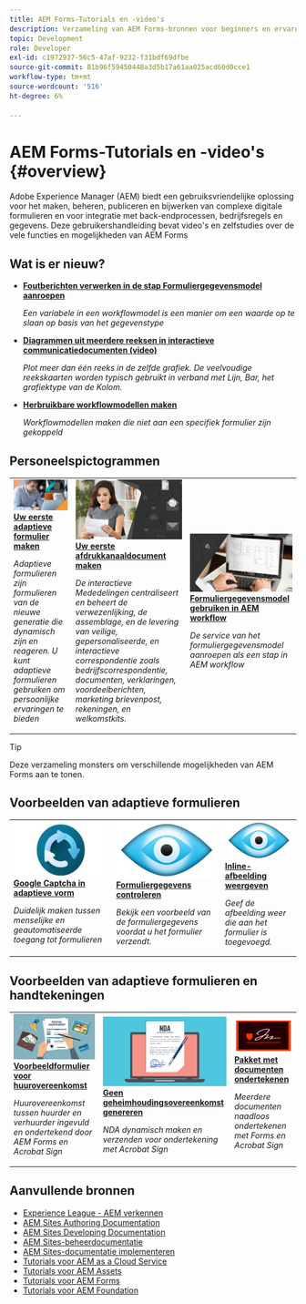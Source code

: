 ```yaml
---
title: AEM Forms-Tutorials en -video's
description: Verzameling van AEM Forms-bronnen voor beginners en ervaren AEM Forms-ontwikkelaars
topic: Development
role: Developer
exl-id: c1972937-56c5-47af-9232-f31bdf69dfbe
source-git-commit: 81b96f59450448a3d5b17a61aa025acd60d0cce1
workflow-type: tm+mt
source-wordcount: '516'
ht-degree: 6%

---
```


# AEM Forms-Tutorials en -video&#39;s {#overview}

Adobe Experience Manager (AEM) biedt een gebruiksvriendelijke oplossing voor het maken, beheren, publiceren en bijwerken van complexe digitale formulieren en voor integratie met back-endprocessen, bedrijfsregels en gegevens. Deze gebruikershandleiding bevat video&#39;s en zelfstudies over de vele functies en mogelijkheden van AEM Forms

## Wat is er nieuw?

* **[Foutberichten verwerken in de stap Formuliergegevensmodel aanroepen](./adaptive-forms/handling-error-messages-in-invoke-fdm-step.md)**

   *Een variabele in een workflowmodel is een manier om een waarde op te slaan op basis van het gegevenstype*

* **[Diagrammen uit meerdere reeksen in interactieve communicatiedocumenten (video)](./interactive-communications/multiseriescharts.md)**

   *Plot meer dan één reeks in de zelfde grafiek. De veelvoudige reekskaarten worden typisch gebruikt in verband met Lijn, Bar, het grafiektype van de Kolom.*

* **[Herbruikbare workflowmodellen maken](./adaptive-forms/re-usable-aem-forms-workflow-models-article.md)**

   *Workflowmodellen maken die niet aan een specifiek formulier zijn gekoppeld*

## Personeelspictogrammen

<table>
<tr>
  <td>
    <a href="./creating-your-first-adaptive-form/introduction-and-setup.md">
      <img alt="Uw eerste adaptieve formulier maken" src="./assets/afhero.png" />
    </a>
    <div>
      <a href="./creating-your-first-adaptive-form/introduction-and-setup.md">
    <strong>Uw eerste adaptieve formulier maken</strong>
    </a>
    </div>
    <p>
    <em>Adaptieve formulieren zijn formulieren van de nieuwe generatie die dynamisch zijn en reageren. U kunt adaptieve formulieren gebruiken om persoonlijke ervaringen te bieden</em>
    <p>
  </td>
   <td>
    <a href="./ic-print-channel-tutorial/introduction.md">
      <img alt="Uw eerste afdrukkanaaldocument maken" src="./assets/correspondence-management1.png" />
    </a>
    <div>
      <a href="./ic-print-channel-tutorial/introduction.md">
    <strong>Uw eerste afdrukkanaaldocument maken</strong>
    </a>
    </div>
    <p>
    <em>De interactieve Mededelingen centraliseert en beheert de verwezenlijking, de assemblage, en de levering van veilige, gepersonaliseerde, en interactieve correspondentie zoals bedrijfscorrespondentie, documenten, verklaringen, voordeelberichten, marketing brievenpost, rekeningen, en welkomstkits. </em>
    <p>
  </td>
  <td>
    <a href="./adaptive-forms/form-data-model-service-as-step-in-workflow-video-use.md">
      <img alt="Formuliergegevensmodel gebruiken in AEM workflow" src="./assets/fdmlogo.png" />
    </a>
    <div>
      <a href="./adaptive-forms/form-data-model-service-as-step-in-workflow-video-use.md">
    <strong>Formuliergegevensmodel gebruiken in AEM workflow</strong>
    </a>
    </div>
    <p>
    <em>De service van het formuliergegevensmodel aanroepen als een stap in AEM workflow</em>
    <p>
  </td>
</tr>
</table>

>[!TIP]
>
>Deze verzameling monsters om verschillende mogelijkheden van AEM Forms aan te tonen.


## Voorbeelden van adaptieve formulieren

<table>
<tr>
  <td>
    <a href="https://experienceleague.adobe.com/docs/experience-manager-learn/getting-started-with-aem-headless/graphql/overview.html">
      <img alt= "Captch in AEM Forms" src="./assets/captcha1.png" />
    </a>
    <div>
      <a href="https://forms.enablementadobe.com/content/forms/af/registerfornewsletter.html">
    <strong>Google Captcha in adaptieve vorm</strong>
    </a>
    </div>
    <p>
    <em> Duidelijk maken tussen menselijke en geautomatiseerde toegang tot formulieren</em>
    <p>
  </td>
  <td>
    <a href="https://forms.enablementadobe.com/content/dam/formsanddocuments/summaryscreen/jcr:content?wcmmode=disabled">
    <img alt="Voorvertoning formuliergegevens" src="./assets/preview.png" />
    </a>
    <div>
    <a href="https://forms.enablementadobe.com/content/dam/formsanddocuments/summaryscreen/jcr:content?wcmmode=disabled">
    <strong>Formuliergegevens controleren</strong>
    </a>
    </div>
    <p>
    <em>Bekijk een voorbeeld van de formuliergegevens voordat u het formulier verzendt.</em>
    </p>
  </td>
  <td>
    <a href="https://forms.enablementadobe.com/content/forms/af/addinlineimage.html">
      <img alt=" Inline-afbeelding" src="./assets/preview.png" />
    </a>
     <div>
      <a href="https://forms.enablementadobe.com/content/forms/af/addinlineimage.html">
        <strong>Inline-afbeelding weergeven</strong>
      </a>
    </div>
    <p>
    <em>Geef de afbeelding weer die aan het formulier is toegevoegd.</em>
    <p>
  </td>
</tr>
</table>

## Voorbeelden van adaptieve formulieren en handtekeningen

<table>
<tr>
  <td>
    <a href="https://forms.enablementadobe.com/content/forms/af/rentalagreement.html">
      <img alt="Verhuurovereenkomst" src="./assets/rental-agreement.png" />
    </a>
    <div>
      <a href="https://forms.enablementadobe.com/content/forms/af/rentalagreement.html">
    <strong>Voorbeeldformulier voor huurovereenkomst</strong>
    </a>
    </div>
    <p>
    <em>Huurovereenkomst tussen huurder en verhuurder ingevuld en ondertekend door AEM Forms en Acrobat Sign</em>
    <p>
  </td>
  <td>
    <a href="https://forms.enablementadobe.com/content/dam/formsanddocuments/ndawizard/jcr:content?wcmmode=disabled">
    <img alt="NDA-overeenkomst" src="./assets/nda1.png" />
    </a>
    <div>
    <a href="https://forms.enablementadobe.com/content/dam/formsanddocuments/ndawizard/jcr:content?wcmmode=disabled">
    <strong>Geen geheimhoudingsovereenkomst genereren</strong>
    </a>
    </div>
    <p>
    <em>NDA dynamisch maken en verzenden voor ondertekening met Acrobat Sign</em>
    </p>
  </td>
  <td>
    <a href="https://forms.enablementadobe.com/content/dam/formsanddocuments/formsandsigndemo/refinanceform/jcr:content?wcmmode=disabled">
      <img alt="Documentpakket ondertekenen" src="./assets/sign.png" />
    </a>
     <div>
      <a href="https://forms.enablementadobe.com/content/dam/formsanddocuments/formsandsigndemo/refinanceform/jcr:content?wcmmode=disabled">
        <strong>Pakket met documenten ondertekenen</strong>
      </a>
    </div>
    <p>
    <em>Meerdere documenten naadloos ondertekenen met Forms en Acrobat Sign</em>
    <p>
  </td>
</tr>
</table>




## Aanvullende bronnen

* [Experience League - AEM verkennen](https://experienceleague.adobe.com/#recommended/solutions/experience-manager)
* [AEM Sites Authoring Documentation](https://experienceleague.adobe.com/docs/experience-manager-65/authoring/home.html)
* [AEM Sites Developing Documentation](https://experienceleague.adobe.com/docs/experience-manager-65/developing/home.html)
* [AEM Sites-beheerdocumentatie](https://experienceleague.adobe.com/docs/experience-manager-65/administering/home.html)
* [AEM Sites-documentatie implementeren](https://experienceleague.adobe.com/docs/experience-manager-65/deploying/home.html)
* [Tutorials voor AEM as a Cloud Service](/help/cloud-service/overview.md)
* [Tutorials voor AEM Assets](/help/assets/overview.md)
* [Tutorials voor AEM Forms](/help/forms/overview.md)
* [Tutorials voor AEM Foundation](/help/foundation/overview.md)
